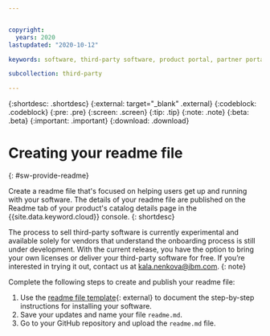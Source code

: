 ```yaml
---


copyright:
  years: 2020
lastupdated: "2020-10-12"

keywords: software, third-party software, product portal, partner portal, sellers, readme, installation, documentation

subcollection: third-party

---
```


{:shortdesc: .shortdesc}
{:external: target="_blank" .external}
{:codeblock: .codeblock}
{:pre: .pre}
{:screen: .screen}
{:tip: .tip}
{:note: .note}
{:beta: .beta}
{:important: .important}
{:download: .download}

# Creating your readme file
{: #sw-provide-readme}

Create a readme file that's focused on helping users get up and running with your software. The details of your readme file are published on the Readme tab of your product's catalog details page in the {{site.data.keyword.cloud}} console.
{: shortdesc}

The process to sell third-party software is currently experimental and available solely for vendors that understand the onboarding process is still under development. With the current release, you have the option to bring your own licenses or deliver your third-party software for free. If you’re interested in trying it out, contact us at kala.nenkova@ibm.com.
{: note}

Complete the following steps to create and publish your readme file:

1. Use the [readme file template](https://cloud.ibm.com/media/docs/downloads/software/sw-readme-tab-template.md){: external} to document the step-by-step instructions for installing your software. 
2. Save your updates and name your file `readme.md`. 
2. Go to your GitHub repository and upload the `readme.md` file. 

